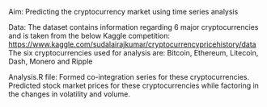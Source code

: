 Aim: Predicting the cryptocurrency market using time series analysis

Data: The dataset contains information regarding 6 major cryptocurrencies and is taken from the below Kaggle competition: 
https://www.kaggle.com/sudalairajkumar/cryptocurrencypricehistory/data
The six cryptocurrencies used for analysis are: Bitcoin, Ethereum, Litecoin, Dash, Monero and Ripple

Analysis.R file: Formed co-integration series for these cryptocurrencies. Predicted stock market prices for these cryptocurrencies while factoring in the changes in volatility and volume.
